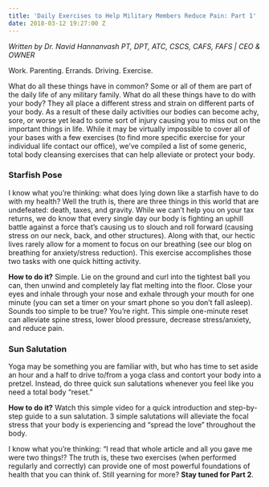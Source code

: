 ```yaml
---
title: 'Daily Exercises to Help Military Members Reduce Pain: Part 1'
date: 2018-03-12 19:27:00 Z
---
```


_Written by Dr. Navid Hannanvash PT, DPT, ATC, CSCS, CAFS, FAFS | CEO & OWNER_

Work. Parenting. Errands. Driving. Exercise.

What do all these things have in common? Some or all of them are part of the daily life of any military family. What do all these things have to do with your body? They all place a different stress and strain on different parts of your body. As a result of these daily activities our bodies can become achy, sore, or worse yet lead to some sort of injury causing you to miss out on the important things in life. While it may be virtually impossible to cover all of your bases with a few exercises (to find more specific exercise for your individual life contact our office), we’ve compiled a list of some generic, total body cleansing exercises that can help alleviate or protect your body.

### Starfish Pose

I know what you’re thinking: what does lying down like a starfish have to do with my health? Well the truth is, there are three things in this world that are undefeated: death, taxes, and gravity. While we can’t help you on your tax returns, we do know that every single day our body is fighting an uphill battle against a force that’s causing us to slouch and roll forward (causing stress on our neck, back, and other structures). Along with that, our hectic lives rarely allow for a moment to focus on our breathing (see our blog on breathing for anxiety/stress reduction). This exercise accomplishes those two tasks with one quick hitting activity.

**How to do it?** Simple. Lie on the ground and curl into the tightest ball you can, then unwind and completely lay flat melting into the floor. Close your eyes and inhale through your nose and exhale through your mouth for one minute (you can set a timer on your smart phone so you don’t fall asleep). Sounds too simple to be true? You’re right. This simple one-minute reset can alleviate spine stress, lower blood pressure, decrease stress/anxiety, and reduce pain.

### Sun Salutation

Yoga may be something you are familiar with, but who has time to set aside an hour and a half to drive to/from a yoga class and contort your body into a pretzel. Instead, do three quick sun salutations whenever you feel like you need a total body “reset.”

**How to do it?** Watch this simple video for a quick introduction and step-by-step guide to a sun salutation. 3 simple salutations will alleviate the focal stress that your body is experiencing and “spread the love” throughout the body.

I know what you’re thinking: “I read that whole article and all you gave me were two things!? The truth is, these two exercises (when performed regularly and correctly) can provide one of most powerful foundations of health that you can think of. Still yearning for more? **Stay tuned for Part 2**.
